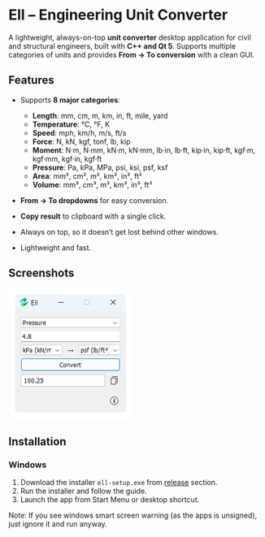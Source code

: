 # Ell – Engineering Unit Converter

A lightweight, always-on-top **unit converter** desktop application for civil and structural engineers, built with **C++ and Qt 5**. Supports multiple categories of units and provides **From → To conversion** with a clean GUI.


## Features

- Supports **8 major categories**:
  - **Length**: mm, cm, m, km, in, ft, mile, yard  
  - **Temperature**: °C, °F, K  
  - **Speed**: mph, km/h, m/s, ft/s  
  - **Force**: N, kN, kgf, tonf, lb, kip  
  - **Moment**: N·m, N·mm, kN·m, kN·mm, lb·in, lb·ft, kip·in, kip·ft, kgf·m, kgf·mm, kgf·in, kgf·ft  
  - **Pressure**: Pa, kPa, MPa, psi, ksi, psf, ksf  
  - **Area**: mm², cm², m², km², in², ft²  
  - **Volume**: mm³, cm³, m³, km³, in³, ft³  

- **From → To dropdowns** for easy conversion.
- **Copy result** to clipboard with a single click.
- Always on top, so it doesn’t get lost behind other windows.
- Lightweight and fast.


## Screenshots

![App Screenshot](./assets/screenshot.png)


## Installation

### Windows

1. Download the installer `ell-setup.exe` from [release](https://github.com/shuvroce/unit-converter/releases) section.
2. Run the installer and follow the guide.  
3. Launch the app from Start Menu or desktop shortcut.  

Note: If you see windows smart screen warning (as the apps is unsigned), just ignore it and run anyway.
